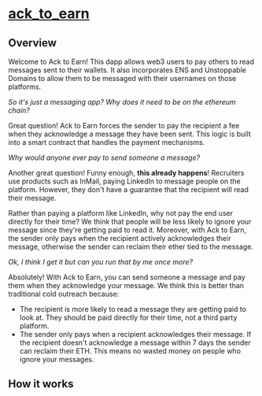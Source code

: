 # [ack_to_earn](ack-to-earn.web.app)

## Overview

Welcome to Ack to Earn! This dapp allows web3 users to pay others to read messages sent to their wallets. It also incorporates ENS and Unstoppable Domains to allow them to be messaged with their usernames on those platforms.

_So it's just a messaging app? Why does it need to be on the ethereum chain?_

Great question! Ack to Earn forces the sender to pay the recipient a fee when they acknowledge a message they have been sent. This logic is built into a smart contract that handles the payment mechanisms.

_Why would anyone ever pay to send someone a message?_

Another great question! Funny enough, **this already happens**! Recruiters use products such as InMail, paying LinkedIn to message people on the platform. However, they don't have a guarantee that the recipient will read their message.

Rather than paying a platform like LinkedIn, why not pay the end user directly for their time? We think that people will be less likely to ignore your message since they're getting paid to read it. Moreover, with Ack to Earn, the sender only pays when the recipient actively acknowledges their message, otherwise the sender can reclaim their ether tied to the message.

_Ok, I think I get it but can you run that by me once more?_

Absolutely! With Ack to Earn, you can send someone a message and pay them when they acknowledge your message. We think this is better than traditional cold outreach because:

- The recipient is more likely to read a message they are getting paid to look at. They should be paid directly for their time, not a third party platform.
- The sender only pays when a recipient acknowledges their message. If the recipient doesn't acknowledge a message within 7 days the sender can reclaim their ETH. This means no wasted money on people who ignore your messages.

## How it works
